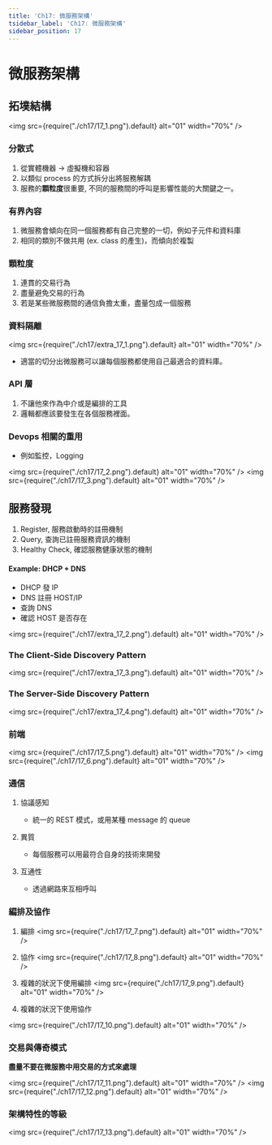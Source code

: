 ```yaml
---
title: 'Ch17: 微服務架構'
tsidebar_label: 'Ch17: 微服務架構'
sidebar_position: 17
---
```


# 微服務架構

## 拓墣結構

<img src={require("./ch17/17_1.png").default} alt="01" width="70%" />

### 分散式

1. 從實體機器 -> 虛擬機和容器
2. 以類似 process 的方式拆分出將服務解耦
3. 服務的**顆粒度**很重要, 不同的服務間的呼叫是影響性能的大關鍵之一。

### 有界內容

1. 微服務會傾向在同一個服務都有自己完整的一切，例如子元件和資料庫
2. 相同的類別不做共用 (ex. class 的產生)，而傾向於複製

### 顆粒度

1. 連貫的交易行為
2. 盡量避免交易的行為
3. 若是某些微服務間的通信負擔太重，盡量包成一個服務

### 資料隔離

<img src={require("./ch17/extra_17_1.png").default} alt="01" width="70%" />

- 適當的切分出微服務可以讓每個服務都使用自己最適合的資料庫。

### API 層

1. 不讓他來作為中介或是編排的工具
2. 邏輯都應該要發生在各個服務裡面。

### Devops 相關的重用

- 例如監控，Logging

<img src={require("./ch17/17_2.png").default} alt="01" width="70%" />
<img src={require("./ch17/17_3.png").default} alt="01" width="70%" />

## 服務發現

1. Register, 服務啟動時的註冊機制
2. Query, 查詢已註冊服務資訊的機制
3. Healthy Check, 確認服務健康狀態的機制

#### Example: DHCP + DNS

- DHCP 發 IP
- DNS 註冊 HOST/IP
- 查詢 DNS
- 確認 HOST 是否存在

<img src={require("./ch17/extra_17_2.png").default} alt="01" width="70%" />

### The Client‑Side Discovery Pattern

<img src={require("./ch17/extra_17_3.png").default} alt="01" width="70%" />

### The Server-Side Discovery Pattern

<img src={require("./ch17/extra_17_4.png").default} alt="01" width="70%" />

### 前端

<img src={require("./ch17/17_5.png").default} alt="01" width="70%" />
<img src={require("./ch17/17_6.png").default} alt="01" width="70%" />

### 通信

1.  協議感知

    - 統一的 REST 模式，或用某種 message 的 queue

2.  異質
    - 每個服務可以用最符合自身的技術來開發
3.  互通性
    - 透過網路來互相呼叫

### 編排及協作

1. 編排
   <img src={require("./ch17/17_7.png").default} alt="01" width="70%" />

2. 協作
   <img src={require("./ch17/17_8.png").default} alt="01" width="70%" />

3. 複雜的狀況下使用編排
   <img src={require("./ch17/17_9.png").default} alt="01" width="70%" />

4. 複雜的狀況下使用協作

<img src={require("./ch17/17_10.png").default} alt="01" width="70%" />

### 交易與傳奇模式

**盡量不要在微服務中用交易的方式來處理**

<img src={require("./ch17/17_11.png").default} alt="01" width="70%" />
<img src={require("./ch17/17_12.png").default} alt="01" width="70%" />

### 架構特性的等級

<img src={require("./ch17/17_13.png").default} alt="01" width="70%" />
